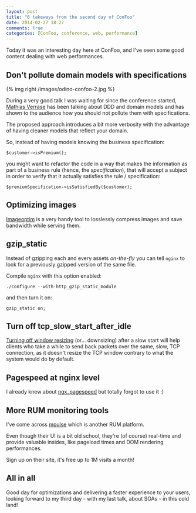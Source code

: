 ```yaml
---
layout: post
title: "6 takeways from the second day of ConFoo"
date: 2014-02-27 18:27
comments: true
categories: [ConFoo, conference, web, performance]
---
```


Today it was an interesting day here at ConFoo, and I've
seen some good content dealing with web performances.

<!-- more -->

## Don't pollute domain models with specifications

{% img right /images/odino-confoo-2.jpg %}

During a very good talk I was waiting for since the conference started,
[Mathias Verrase](http://twitter.com/mathiasverraes) has been talking
about DDD and domain models and has shown to the audience how you
should not pollute them with specifications.

The proposed approach introduces a bit more verbosity with the advantage
of having cleaner models that reflect your domain.

So, instead of having models knowing the business specification:

```
$customer->isPremium();
```

you might want to refactor the code in a way that makes the
information as part of a business rule (hence, the *specification*),
that will accept a subject in order to verify that it actually
satisfies the rule / specification:


```
$premiumSpecification->isSatisfiedBy($customer);
```

## Optimizing images

[Imageoptim]() is a very handy tool to losslessly compress images
and save bandwidth while serving them.

## gzip_static

Instead of gzipping each and every assets *on-the-fly* you can tell `nginx`
to look for a previously gzipped version of the same file.

Compile `nginx` with this option enabled:

```
./configure --with-http_gzip_static_module
```

and then turn it on:

```
gzip_static on;
```

## Turn off tcp_slow_start_after_idle

[Turning off window resizing](http://www.lognormal.com/blog/2012/09/27/linux-tcpip-tuning/)
(or... downsizing) after a slow start will help clients who take a while
to send back packets over the same, slow, TCP connection, as it doesn't resize
the TCP window contrary to what the system would do by default.

## Pagespeed at nginx level

I already knew about [ngx_pagespeed](https://github.com/pagespeed/ngx_pagespeed)
but totally forgot to use it :)

## More RUM monitoring tools

I've come across [mpulse](https://mpulse.soasta.com) which is another RUM platform.

Even though their UI is a bit old school, they're (of course) real-time and provide
valuable insides, like pageload times and DOM rendering performances.

Sign up on their site, it's free up to 1M visits a month!

## All in all

Good day for optimizations and delivering a faster experience to your users, looking
forward to my third day - with my last talk, about SOAs - in this cold land!